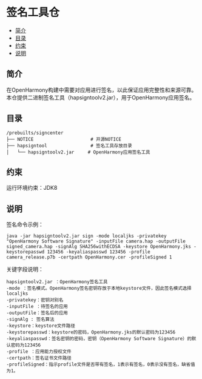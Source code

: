 # 签名工具仓<a name="ZH-CN_TOPIC_0000001086718894"></a>

-   [简介](#section11660541593)
-   [目录](#section161941989596)
-   [约束](#section119744591305)
-   [说明](#section1312121216216)

## 简介<a name="section11660541593"></a>

在OpenHarmony构建中需要对应用进行签名，以此保证应用完整性和来源可靠。本仓提供二进制签名工具（hapsigntoolv2.jar），用于OpenHarmony应用签名。

## 目录<a name="section161941989596"></a>

```
/prebuilts/signcenter
├── NOTICE                     # 开源NOTICE
├── hapsigntool                # 签名工具存放目录
│   └── hapsigntoolv2.jar     # OpenHarmony应用签名工具
```

## 约束<a name="section119744591305"></a>

运行环境约束：JDK8

## 说明<a name="section1312121216216"></a>

签名命令示例：

```
java -jar hapsigntoolv2.jar sign -mode localjks -privatekey "OpenHarmony Software Signature" -inputFile camera.hap -outputFile signed_camera.hap -signAlg SHA256withECDSA -keystore OpenHarmony.jks -keystorepasswd 123456 -keyaliaspasswd 123456 -profile camera_release.p7b -certpath OpenHarmony.cer -profileSigned 1
```

关键字段说明：

```
hapsigntoolv2.jar ：OpenHarmony签名工具
-mode ：签名模式。OpenHarmony签名密钥存放于本地keystore文件，因此签名模式选择localjks
-privatekey：密钥对别名
-inputFile ：待签名的应用
-outputFile：签名后的应用
-signAlg : 签名算法
-keystore：keystore文件路径
-keystorepasswd：keystore的密码，OpenHarmony.jks的默认密码为123456
-keyaliaspasswd：签名密钥的密码，密钥（OpenHarmony Software Signature）的默认密码为123456
-profile ：应用能力授权文件
-certpath：签名证书文件路径
-profileSigned：指示profile文件是否带有签名，1表示有签名，0表示没有签名，缺省值为1。
```

